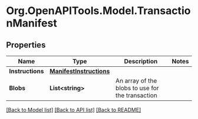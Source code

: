 # Org.OpenAPITools.Model.TransactionManifest

## Properties

| Name             | Type                                                | Description                                      | Notes |
| ---------------- | --------------------------------------------------- | ------------------------------------------------ | ----- |
| **Instructions** | [**ManifestInstructions**](ManifestInstructions.md) |                                                  |
| **Blobs**        | **List&lt;string&gt;**                              | An array of the blobs to use for the transaction |

[[Back to Model list]](../README.md#documentation-for-models)
[[Back to API list]](../README.md#documentation-for-api-endpoints)
[[Back to README]](../README.md)
